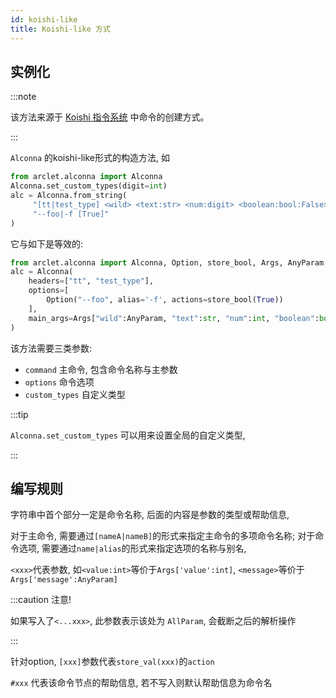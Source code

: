 ```yaml
---
id: koishi-like
title: Koishi-like 方式
---
```


## 实例化

:::note

该方法来源于 [Koishi 指令系统](https://koishi.js.org/guide/command/command.html)
中命令的创建方式。

:::

`Alconna` 的koishi-like形式的构造方法, 如
```python
from arclet.alconna import Alconna
Alconna.set_custom_types(digit=int)
alc = Alconna.from_string(
     "[tt|test_type] <wild> <text:str> <num:digit> <boolean:bool:False> #测试命令",
     "--foo|-f [True]"
)
```

它与如下是等效的:
```python
from arclet.alconna import Alconna, Option, store_bool, Args, AnyParam
alc = Alconna(
    headers=["tt", "test_type"],
    options=[
        Option("--foo", alias='-f', actions=store_bool(True))
    ],
    main_args=Args["wild":AnyParam, "text":str, "num":int, "boolean":bool:False]
)
```

该方法需要三类参数:
- `command` 主命令, 包含命令名称与主参数
- `options` 命令选项
- `custom_types` 自定义类型

:::tip

`Alconna.set_custom_types` 可以用来设置全局的自定义类型,

:::

## 编写规则

字符串中首个部分一定是命令名称, 后面的内容是参数的类型或帮助信息,

对于主命令, 需要通过`[nameA|nameB]`的形式来指定主命令的多项命令名称; 对于命令选项, 需要通过`name|alias`的形式来指定选项的名称与别名,

`<xxx>`代表参数, 如`<value:int>`等价于`Args['value':int]`, `<message>`等价于`Args['message':AnyParam]`

:::caution 注意!

如果写入了`<...xxx>`, 此参数表示该处为 `AllParam`, 会截断之后的解析操作

:::

针对option, `[xxx]`参数代表`store_val(xxx)`的`action`

`#xxx` 代表该命令节点的帮助信息, 若不写入则默认帮助信息为命令名